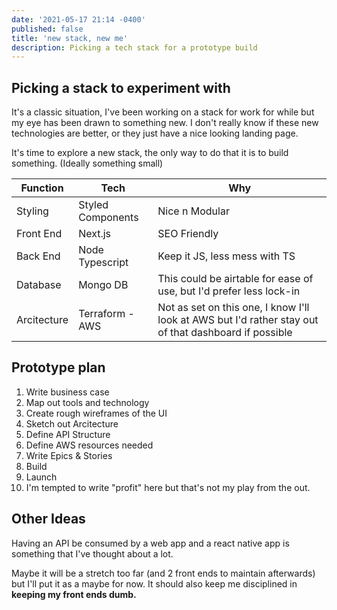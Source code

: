 ```yaml
---
date: '2021-05-17 21:14 -0400'
published: false
title: 'new stack, new me'
description: Picking a tech stack for a prototype build
---
```

## Picking a stack to experiment with

It's a classic situation, I've been working on a stack for work for while but my eye has been drawn to something new. I don't really know if these new technologies are better, or they just have a nice looking landing page.

It's time to explore a new stack, the only way to do that it is to build something. (Ideally something small)

| **Function** 	|**Tech**  			|  **Why**			|
|---			|---				|---				|
|  Styling	|  Styled Components		|  Nice n Modular			|
|  Front End	|  Next.js 			|  SEO Friendly 			|
|  Back End 	|  Node Typescript 	|  Keep it JS, less mess with TS 			|
|  Database 	|  Mongo DB 	|  This could be airtable for ease of use, but I'd prefer less lock-in 			|
|  Arcitecture 	|  Terraform - AWS 	|  Not as set on this one, I know I'll look at AWS but I'd rather stay out of that dashboard if possible 			|

## Prototype plan
1. Write business case
2. Map out tools and technology 
3. Create rough wireframes of the UI
4. Sketch out Arcitecture
5. Define API Structure
6. Define AWS resources needed
7. Write Epics & Stories
8. Build
9. Launch
10. I'm tempted to write "profit" here but that's not my play from the out.

## Other Ideas
Having an API be consumed by a web app and a react native app is something that I've thought about a lot. 

Maybe it will be a stretch too far (and 2 front ends to maintain afterwards) but I'll put it as a maybe for now. It should also keep me disciplined in **keeping my front ends dumb.**

